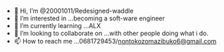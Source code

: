 - 👋 Hi, I’m @20001011/Redesigned-waddle
- 👀 I’m interested in ...becoming a soft-ware engineer
- 🌱 I’m currently learning ...ALX
- 💞️ I’m looking to collaborate on ...with other people doing what i do.
- 📫 How to reach me ...0681729453/nontokozomazibuko6@gmail.com

<!---
20001011/20001011 is a ✨ special ✨ repository because its `README.md` (this file) appears on your GitHub profile.
You can click the Preview link to take a look at your changes.
--->
